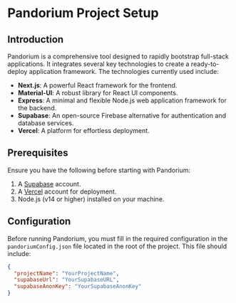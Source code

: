 # Pandorium Project Setup

## Introduction

Pandorium is a comprehensive tool designed to rapidly bootstrap full-stack applications. It integrates several key technologies to create a ready-to-deploy application framework. The technologies currently used include:

- **Next.js**: A powerful React framework for the frontend.
- **Material-UI**: A robust library for React UI components.
- **Express**: A minimal and flexible Node.js web application framework for the backend.
- **Supabase**: An open-source Firebase alternative for authentication and database services.
- **Vercel**: A platform for effortless deployment.

## Prerequisites

Ensure you have the following before starting with Pandorium:

1. A [Supabase](https://supabase.io/) account.
2. A [Vercel](https://vercel.com/) account for deployment.
3. Node.js (v14 or higher) installed on your machine.

## Configuration

Before running Pandorium, you must fill in the required configuration in the `pandoriumConfig.json` file located in the root of the project. This file should include:

```json
{
  "projectName": "YourProjectName",
  "supabaseUrl": "YourSupabaseURL",
  "supabaseAnonKey": "YourSupabaseAnonKey"
}
```
